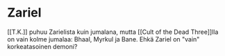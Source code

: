 # Zariel
[[T.K.]] puhuu Zarielista kuin jumalana, mutta [[Cult of the Dead Three]]lla on vain kolme jumalaa: Bhaal, Myrkul ja Bane.  Ehkä Zariel on "vain" korkeatasoinen demoni?